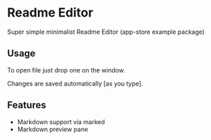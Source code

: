 # Readme Editor
Super simple minimalist Readme Editor (app-store example package)

## Usage
To open file just drop one on the window.

Changes are saved automatically [as you type].

## Features
- Markdown support via marked
- Markdown preview pane

